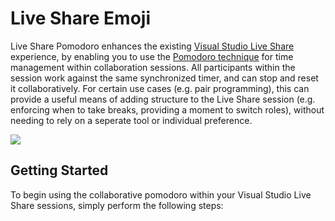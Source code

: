 # Live Share Emoji

Live Share Pomodoro enhances the existing [Visual Studio Live Share](https://aka.ms/vsls) experience, by enabling you to use the [Pomodoro technique](https://francescocirillo.com/pages/pomodoro-technique) for time management within collaboration sessions. All participants within the session work against the same synchronized timer, and can stop and reset it collaboratively. For certain use cases (e.g. pair programming), this can provide a useful means of adding structure to the Live Share session (e.g. enforcing when to take breaks, providing a moment to switch roles), without needing to rely on a seperate tool or individual preference.

<img src="https://user-images.githubusercontent.com/116461/55851314-f5052100-5b0c-11e9-9cd2-61dbc5597522.gif" />

## Getting Started

To begin using the collaborative pomodoro within your Visual Studio Live Share sessions, simply perform the following steps:
